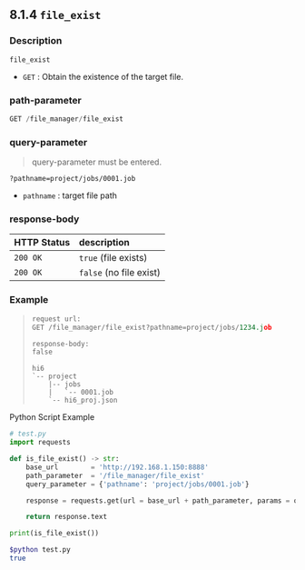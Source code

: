 ﻿## 8.1.4 `file_exist`

### Description

`file_exist`

- `GET` : Obtain the existence of the target file.

### path-parameter

```python
GET /file_manager/file_exist
```

### query-parameter
> query-parameter must be entered.
```
?pathname=project/jobs/0001.job
```
- `pathname` : target file path

### response-body

|HTTP Status|description|
|:---|:---|
|`200 OK`|`true` (file exists)|
|`200 OK`|`false` (no file exist)|


### Example

<blockquote>

```python
request url:
GET /file_manager/file_exist?pathname=project/jobs/1234.job

response-body: 
false
```
```
hi6
`-- project
    |-- jobs
    |   `-- 0001.job
    `-- hi6_proj.json
```

</blockquote>

Python Script Example

```python
# test.py
import requests

def is_file_exist() -> str:
    base_url        = 'http://192.168.1.150:8888'
    path_parameter  = '/file_manager/file_exist'
    query_parameter = {'pathname': 'project/jobs/0001.job'}

    response = requests.get(url = base_url + path_parameter, params = query_parameter)

    return response.text

print(is_file_exist())
```
```sh
$python test.py
true
```